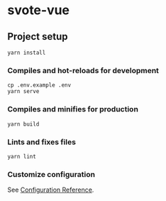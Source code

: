 # svote-vue

## Project setup
```
yarn install
```

### Compiles and hot-reloads for development
```
cp .env.example .env
yarn serve
```

### Compiles and minifies for production
```
yarn build
```

### Lints and fixes files
```
yarn lint
```

### Customize configuration
See [Configuration Reference](https://cli.vuejs.org/config/).
